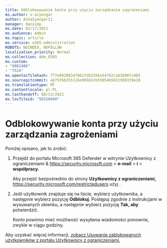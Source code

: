 ```yaml
---
title: Odblokowywanie konta przy użyciu zarządzania zagrożeniami
ms.author: v-aiyengar
author: AshaIyengar21
manager: dansimp
ms.date: 02/17/2021
ms.audience: Admin
ms.topic: article
ms.service: o365-administration
ROBOTS: NOINDEX, NOFOLLOW
localization_priority: Normal
ms.collection: Adm_O365
ms.custom:
- "9002486"
- "7524"
ms.openlocfilehash: 777e09288347861fdb3356a54762ca63b08fcd85
ms.sourcegitcommit: ab75f66355116e995b3cb5505465b31989339e28
ms.translationtype: MT
ms.contentlocale: pl-PL
ms.lasthandoff: 08/13/2021
ms.locfileid: "58316940"
---
```

# <a name="unblock-an-account-by-using-threat-management"></a>Odblokowywanie konta przy użyciu zarządzania zagrożeniami

Poniżej opisano, jak to zrobić:

1. Przejdź do portalu Microsoft 365 Defender w witrynie Użytkownicy z ograniczeniami & <https://security.microsoft.com> \> **e-mail** \> **i** \> **współpracy.**

   Aby przejść bezpośrednio do strony **Użytkownicy z ograniczeniami,** <https://security.microsoft.com/restrictedusers> użyj .

2. Jeśli użytkownik znajduje się na liście, wybierz użytkownika, a następnie wybierz pozycję **Odblokuj**. Postępuj zgodnie z instrukcjami w wysuwanych okienku, a następnie wybierz pozycję **Tak, aby** potwierdzić.

   Konto powinno mieć możliwość wysyłania wiadomości ponownie, zwykle w ciągu godziny.

Aby uzyskać więcej informacji, [zobacz Usuwanie zablokowanych użytkowników z portalu Użytkownicy z ograniczeniami.](https://docs.microsoft.com/microsoft-365/security/office-365-security/removing-user-from-restricted-users-portal-after-spam)
